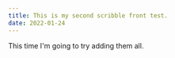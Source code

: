 ```yaml
---
title: This is my second scribble front test.
date: 2022-01-24
---
```


This time I'm going to try adding them all.